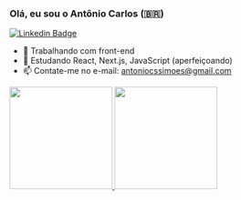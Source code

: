 ### Olá, eu sou o Antônio Carlos (🇧🇷)


[![Linkedin Badge](https://img.shields.io/badge/-LinkedIn-blue?style=flat-square&logo=Linkedin&logoColor=white&link=https://www.linkedin.com/in/antoniocsimoes)](https://www.linkedin.com/in/antoniocsimoes)

<!--
**antoniocsimoes/antoniocsimoes** is a ✨ _special_ ✨ repository because its `README.md` (this file) appears on your GitHub profile.

Here are some ideas to get you started:

- 🔭 Trabalhando com front-end
- 🌱 Estudando React, Next.js, JavaScript (aperfeiçoando)
- 👯 I’m looking to collaborate on ...
- 🤔 I’m looking for help with ...
- 💬 Ask me about ...
- 📫 Contate-me no e-mail: antoniocssimoes@gmail.com
- 😄 Pronouns: ...
- ⚡ Fun fact: ...
-->

- 🔭 Trabalhando com front-end
- 🌱 Estudando React, Next.js, JavaScript (aperfeiçoando)
- 📫 Contate-me no e-mail: antoniocssimoes@gmail.com

<div>
  <a href="https://github.com/rafaballerini">
    <img height="180em" src="https://github-readme-stats.vercel.app/api?username=antoniocsimoes&show_icons=true&theme=dracula&include_all_commits=true&count_private=true"/>
    <img height="180em" src="https://github-readme-stats.vercel.app/api/top-langs/?username=antoniocsimoes&layout=compact&langs_count=16&theme=dracula"/>
</div>
